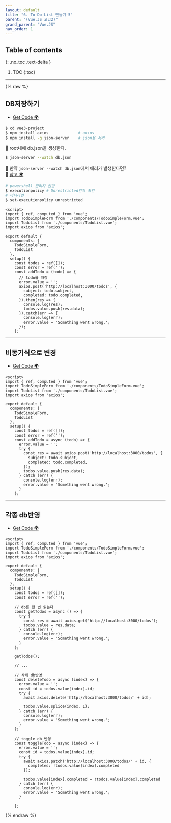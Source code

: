 ```yaml
---
layout: default
title: "6. To-Do List 만들기-5"
parent: "(Vue.JS 고급2)"
grand_parent: "Vue.JS"
nav_order: 1
---
```


## Table of contents
{: .no_toc .text-delta }

1. TOC
{:toc}

---

{% raw %}

## DB저장하기

* [Get Code 🌍](https://github.com/EasyCoding-7/vue3.0-basic/tree/Part6-1)

```bash
$ cd vue3-project
$ npm install axios             # axios
$ npm install -g json-server    # json용 서버
```

🐥 root내에 db.json을 생성한다.

```bash
$ json-server --watch db.json
```

🐥 만약 `json-server --watch db.json`에서 에러가 발생한다면?<br>
🐥 [참고 🌍](https://godnr149.tistory.com/m/193)

```bash
# powershell 관리자 권한
$ executionpolicy # Unrestricted인지 확인
# 아니라면
$ set-executionpolicy unrestricted
```

```vue
<script>
import { ref, computed } from 'vue';
import TodoSimpleForm from './components/TodoSimpleForm.vue';
import TodoList from './components/TodoList.vue';
import axios from 'axios';

export default {
  components: {
    TodoSimpleForm,
    TodoList
  },
  setup() {
    const todos = ref([]);
    const error = ref('');
    const addTodo = (todo) => {
      // todo를 저장
      error.value = '';
      axios.post('http://localhost:3000/todos', {
        subject: todo.subject,
        completed: todo.completed,
      }).then(res => {
        console.log(res);
        todos.value.push(res.data);
      }).catch(err => {
        console.log(err);
        error.value = 'Something went wrong.';
      });  
    };
```

---

## 비동기식으로 변경

* [Get Code 🌍](https://github.com/EasyCoding-7/vue3.0-basic/tree/Part6-2)

```vue
<script>
import { ref, computed } from 'vue';
import TodoSimpleForm from './components/TodoSimpleForm.vue';
import TodoList from './components/TodoList.vue';
import axios from 'axios';

export default {
  components: {
    TodoSimpleForm,
    TodoList
  },
  setup() {
    const todos = ref([]);
    const error = ref('');
    const addTodo = async (todo) => {
      error.value = '';
      try {
        const res = await axios.post('http://localhost:3000/todos', {
          subject: todo.subject,
          completed: todo.completed,
        });
        todos.value.push(res.data);
      } catch (err) {
        console.log(err);
        error.value = 'Something went wrong.';
      }
    };
```

---

## 각종 db반영

* [Get Code 🌍](https://github.com/EasyCoding-7/vue3.0-basic/tree/Part6-3)

```vue
<script>
import { ref, computed } from 'vue';
import TodoSimpleForm from './components/TodoSimpleForm.vue';
import TodoList from './components/TodoList.vue';
import axios from 'axios';

export default {
  components: {
    TodoSimpleForm,
    TodoList
  },
  setup() {
    const todos = ref([]);
    const error = ref('');

    // db를 한 번 읽는다
    const getTodos = async () => {
      try {
        const res = await axios.get('http://localhost:3000/todos');
        todos.value = res.data;
      } catch (err) {
        console.log(err);
        error.value = 'Something went wrong.';
      }    
    };

    getTodos();

    // ...

    // 삭제 db반영
    const deleteTodo = async (index) => {
      error.value = '';
      const id = todos.value[index].id;
      try {
        await axios.delete('http://localhost:3000/todos/' + id);
        
        todos.value.splice(index, 1);
      } catch (err) {
        console.log(err);
        error.value = 'Something went wrong.';
      }
    };

    // toggle db 반영
    const toggleTodo = async (index) => {
      error.value = '';
      const id = todos.value[index].id;
      try {
        await axios.patch('http://localhost:3000/todos/' + id, {
          completed: !todos.value[index].completed
        });

        todos.value[index].completed = !todos.value[index].completed
      } catch (err) {
        console.log(err);
        error.value = 'Something went wrong.';
      }
      
    };
```

{% endraw %}